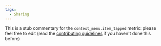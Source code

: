 ```yaml
---
tags:
  - Sharing
---
```


This is a stub commentary for the `context_menu.item_tapped` metric: please feel free to edit (read the
[contributing guidelines](https://github.com/mozilla/glean-annotations/blob/main/CONTRIBUTING.md)
if you haven't done this before)
